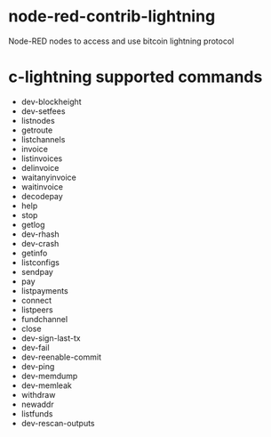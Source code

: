 # node-red-contrib-lightning
Node-RED nodes to access and use bitcoin lightning protocol

# c-lightning supported commands
* dev-blockheight
* dev-setfees
* listnodes
* getroute
* listchannels
* invoice
* listinvoices
* delinvoice
* waitanyinvoice
* waitinvoice
* decodepay
* help
* stop
* getlog
* dev-rhash
* dev-crash
* getinfo
* listconfigs
* sendpay
* pay
* listpayments
* connect
* listpeers
* fundchannel
* close
* dev-sign-last-tx
* dev-fail
* dev-reenable-commit
* dev-ping
* dev-memdump
* dev-memleak
* withdraw
* newaddr
* listfunds
* dev-rescan-outputs


